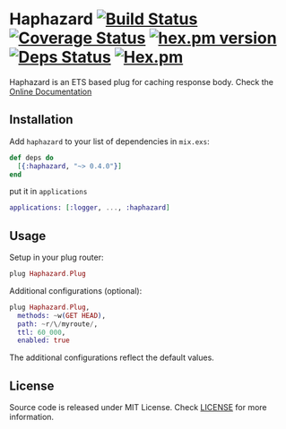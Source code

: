 # Haphazard [![Build Status](https://travis-ci.org/digitalnatives/haphazard.svg?branch=master)](https://travis-ci.org/digitalnatives/haphazard) [![Coverage Status](https://coveralls.io/repos/github/digitalnatives/haphazard/badge.svg?branch=master)](https://coveralls.io/github/digitalnatives/haphazard?branch=master) [![hex.pm version](https://img.shields.io/hexpm/v/haphazard.svg)](https://hex.pm/packages/haphazard) [![Deps Status](https://beta.hexfaktor.org/badge/all/github/digitalnatives/haphazard.svg)](https://beta.hexfaktor.org/github/digitalnatives/haphazard) [![Hex.pm](https://img.shields.io/hexpm/l/haphazard.svg "License")](LICENSE)

Haphazard is an ETS based plug for caching response body.
Check the [Online Documentation](https://hexdocs.pm/haphazard)

## Installation

Add `haphazard` to your list of dependencies in `mix.exs`:

```elixir
def deps do
  [{:haphazard, "~> 0.4.0"}]
end
```
put it in `applications`
```elixir
applications: [:logger, ..., :haphazard]
```

## Usage
Setup in your plug router:
```elixir
plug Haphazard.Plug
```
Additional configurations (optional):
```elixir
plug Haphazard.Plug,
  methods: ~w(GET HEAD),
  path: ~r/\/myroute/,
  ttl: 60_000,
  enabled: true
```

The additional configurations reflect the default values.

## License
Source code is released under MIT License. Check [LICENSE](LICENSE) for more information.
